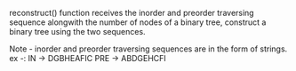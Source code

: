 reconstruct() function receives the inorder and preorder traversing sequence alongwith the number of nodes of a binary tree, construct a binary tree using the two sequences.

Note - inorder and preorder traversing sequences are in the form of strings.
ex -: IN -> DGBHEAFIC
      PRE -> ABDGEHCFI
      
